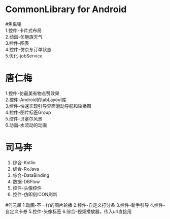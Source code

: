 # CommonLibrary for Android


#焦禹铭    
1.控件-卡片式布局      
2.动画-仿魅族天气      
3.控件-图表     
4.控件-仿京东订单状态        
5.优化-jobService     

# 唐仁梅
1.控件-仿最美有物点赞效果      
2.控件-Android的tabLayout库     
3.控件-快速实现引导界面滑动导航和轮播图       
4.控件-图片标签Group      
5.控件-贝塞尔风景      
6.动画-水流动的动画     

# 司马奔    
1. 综合-Kotlin     
2. 综合-RxJava     
3. 综合-DataBinding        
4. 数据-DBFlow     
5. 控件-头像控件       
6. 控件-仿即刻ICON刷新

#何云超
1.动画-不一样的图片轮播
2.控件-自定义打分条
3.控件-新手引导
4.控件-自定义卡券
5.控件-头像标签
6.综合-视频播放器，传入url直接用